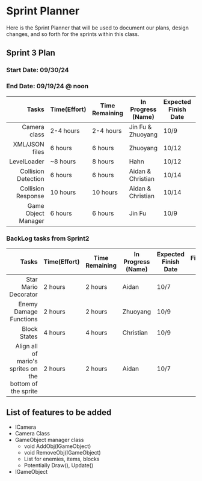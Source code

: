 # Sprint Planner
Here is the Sprint Planner that will be used to document our plans, design changes, and so forth for the sprints within this class.

## Sprint 3 Plan

### Start Date: 09/30/24 
### End Date: 09/19/24 @ noon

| Tasks | Time(Effort) | Time Remaining | In Progress (Name) | Expected Finish Date | Finished Date |
|------:|--------------|----------------|--------------------|----------------------|---------------|
| Camera class | 2-4 hours| 2-4 hours | Jin Fu & Zhuoyang | 10/9 |  |
| XML/JSON files | 6 hours | 6 hours | Zhuoyang | 10/12 | |
| LevelLoader | ~8 hours | 8 hours | Hahn | 10/12 | | |
| Collision Detection | 6 hours | 6 hours | Aidan & Christian | 10/14 |
| Collision Response  | 10 hours | 10 hours | Aidan & Christian | 10/14 |
| Game Object Manager | 6 hours | 6 hours | Jin Fu | 10/9 | |


### BackLog tasks from Sprint2 
| Tasks | Time(Effort) | Time Remaining | In Progress (Name) | Expected Finish Date | Finished Date |
|------:|--------------|----------------|--------------------|----------------------|---------------|
| Star Mario Decorator | 2 hours | 2 hours | Aidan | 10/7 | |
|  Enemy Damage Functions | 2 hours | 2 hours | Zhuoyang | 10/9| |
| Block States | 4 hours | 4 hours | Christian | 10/9 | |
| Align all of mario's sprites on the bottom of the sprite | 2 hours | 2 hours| Aidan | 10/7 | |


## List of features to be added
* ICamera
* Camera Class
* GameObject manager class
    - void AddObj(IGameObject)
    - void RemoveObj(IGameObject)
    - List <IGameObject> for enemies, items, blocks
    - Potentially Draw(), Update()
* IGameObject
